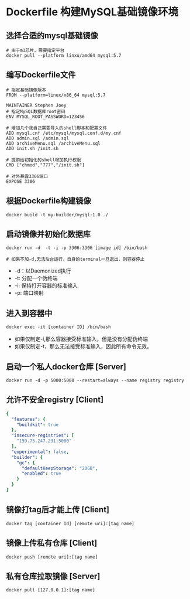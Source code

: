 # Dockerfile 构建MySQL基础镜像环境

## 选择合适的mysql基础镜像
```docker
# 由于m1芯片，需要指定平台
docker pull --platform linxu/amd64 mysql:5.7
```

## 编写Dockerfile文件
```docker
# 指定基础镜像版本
FROM --platform=linux/x86_64 mysql:5.7

MAINTAINER Stephen Joey
# 指定MySQL数据库root密码
ENV MYSQL_ROOT_PASSWORD=123456

# 增加几个我自己需要导入的shell脚本和配置文件
ADD mysql.cnf /etc/mysql/mysql.conf.d/my.cnf
ADD admin.sql /admin.sql
ADD archiveMenu.sql /archiveMenu.sql
ADD init.sh /init.sh

# 提前给初始化的shell增加执行权限
CMD ["chmod","777","/init.sh"]

# 对外暴露3306端口
EXPOSE 3306
```

## 根据Dockerfile构建镜像
```
docker build -t my-builder/mysql:1.0 ./
```

## 启动镜像并初始化数据库
```docker
docker run -d  -t -i -p 3306:3306 [image id] /bin/bash 

# 如果不加-d,无法后台运行，自身的terminal一旦退出，则容器停止
```
- -d：以Daemonized执行 
- -t: 分配一个伪终端
- -i:  保持打开容器的标准输入
- -p: 端口映射

## 进入到容器中

```dockerfile
docker exec -it [container ID] /bin/bash
```

- 如果仅制定-i,那么容器接受标准输入，但是没有分配伪终端
- 如果仅制定-t，那么无法接受标准输入，因此所有命令无效。

## 启动一个私人docker仓库 [Server]

```
docker run -d -p 5000:5000 --restart=always --name registry registry
```

## 允许不安全registry [Client]
```yaml
{
  "features": {
    "buildkit": true
  },
  "insecure-registries": [
    "159.75.247.231:5000"
  ],
  "experimental": false,
  "builder": {
    "gc": {
      "defaultKeepStorage": "20GB",
      "enabled": true
    }
  }
}
```

## 镜像打tag后才能上传 [Client]
```docker
docker tag [container Id] [remote uri]:[tag name]
```

## 镜像上传私有仓库 [Client]

```docker
docker push [remote uri]:[tag name]
```

## 私有仓库拉取镜像 [Server]
```docker
docker pull [127.0.0.1]:[tag name]
```
